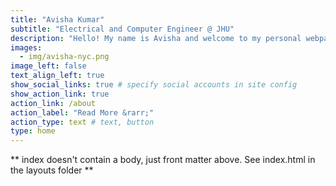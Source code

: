 ```yaml
---
title: "Avisha Kumar"
subtitle: "Electrical and Computer Engineer @ JHU"
description: "Hello! My name is Avisha and welcome to my personal webpage. I am a Ph.D. candidate in the Department of Electrical and Computer Engineering at Johns Hopkins University, where I work on research at the intersection of machine learning and neurosurgery innovation."
images:
  - img/avisha-nyc.png
image_left: false
text_align_left: true
show_social_links: true # specify social accounts in site config
show_action_link: true
action_link: /about
action_label: "Read More &rarr;"
action_type: text # text, button
type: home
---
```


** index doesn't contain a body, just front matter above.
See index.html in the layouts folder **

